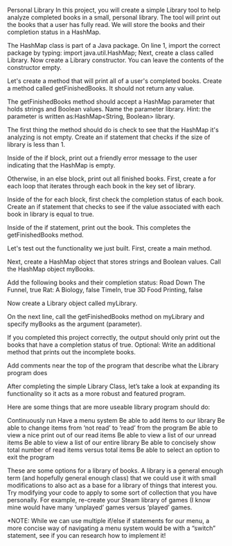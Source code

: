 Personal Library
In this project, you will create a simple Library tool to help analyze completed books in a small, personal library. The tool will print out the books that a user has fully read. We will store the books and their completion status in a HashMap.

The HashMap class is part of a Java package. On line 1, import the correct package by typing:
import java.util.HashMap;
Next, create a class called Library.
Now create a Library constructor. You can leave the contents of the constructor empty.

Let's create a method that will print all of a user's completed books. Create a method called getFinishedBooks. It should not return any value.

The getFinishedBooks method should accept a HashMap parameter that holds strings and Boolean values. Name the parameter library.
Hint: the parameter is written as:HashMap<String, Boolean> library.

The first thing the method should do is check to see that the HashMap it's analyzing is not empty. Create an if statement that checks if the size of library is less than 1.

Inside of the if block, print out a friendly error message to the user indicating that the HashMap is empty.

Otherwise, in an else block, print out all finished books. First, create a for each loop that iterates through each book in the key set of library.

Inside of the for each block, first check the completion status of each book. Create an if statement that checks to see if the value associated with each book in library is equal to true.

Inside of the if statement, print out the book. This completes the getFinishedBooks method.

Let's test out the functionality we just built. First, create a main method.

Next, create a HashMap object that stores strings and Boolean values. Call the HashMap object myBooks.

Add the following books and their completion status:
Road Down The Funnel, true
Rat: A Biology, false
TimeIn, true
3D Food Printing, false

Now create a Library object called myLibrary.

On the next line, call the getFinishedBooks method on myLibrary and specify myBooks as the argument (parameter).

If you completed this project correctly, the output should only print out the books that have a completion status of true.
Optional: Write an additional method that prints out the incomplete books.

Add comments near the top of the program that describe what the Library program does


After completing the simple Library Class, let’s take a look at expanding its functionality so it acts as a more robust and featured program.

Here are some things that are more useable library program should do:

Continuously run
Have a menu system
Be able to add items to our library
Be able to change items from ‘not read’ to ‘read’ from the program
Be able to view a nice print out of our read items
Be able to view a list of our unread items
Be able to view a list of our entire library
Be able to concisely show total number of read items versus total items
Be able to select an option to exit the program

These are some options for a library of books.  A library is a general enough term (and hopefully general enough class) that we could use it with small modifications to also act as a base for a library of things that interest you.  Try modifying your code to apply to some sort of collection that you have personally.  For example, re-create your Steam library of games (I know mine would have many ‘unplayed’ games versus ‘played’ games.

*NOTE: While we can use multiple if/else if statements for our menu, a more concise way of navigating a menu system would be with a “switch” statement, see if you can research how to implement it!
